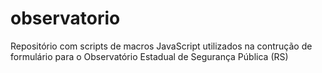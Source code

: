 # observatorio
Repositório com scripts de macros JavaScript utilizados na contrução de formulário para o Observatório Estadual de Segurança Pública (RS)
